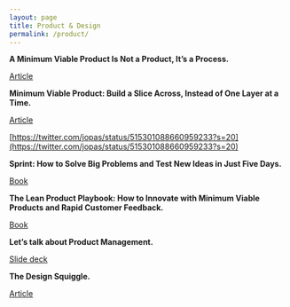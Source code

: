 ```yaml
---
layout: page
title: Product & Design
permalink: /product/
---
```


**A Minimum Viable Product Is Not a Product, It’s a Process.**

[Article](https://blog.ycombinator.com/minimum-viable-product-process/)

**Minimum Viable Product: Build a Slice Across, Instead of One Layer at a Time.**

[Article](https://www.jussipasanen.com/minimum-viable-product-build-a-slice-across-instead-of-one-layer-at-a-time/)

[https://twitter.com/jopas/status/515301088660959233?s=20](https://twitter.com/jopas/status/515301088660959233?s=20)

**Sprint: How to Solve Big Problems and Test New Ideas in Just Five Days.**

[Book](https://www.thesprintbook.com)

**The Lean Product Playbook: How to Innovate with Minimum Viable Products and Rapid Customer Feedback.**

[Book](https://leanproductplaybook.com)

**Let’s talk about Product Management.**

[Slide deck](https://news.greylock.com/let-s-talk-about-product-management-d7bc5606e0c4)

**The Design Squiggle.**

[Article](https://thedesignsquiggle.com)